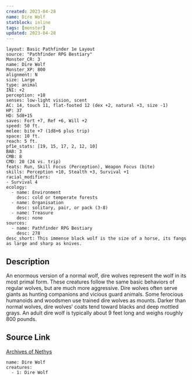 ```yaml
---
created: 2023-04-28
name: Dire Wolf
statblock: inline
tags: [monster]
updated: 2023-04-28
---
```

```statblock
layout: Basic Pathfinder 1e Layout
source: "Pathfinder RPG Bestiary"
Monster_CR: 3
name: Dire Wolf
Monster_XP: 800
alignment: N
size: Large
type: animal
INI: +2
perception: +10
senses: low-light vision, scent
AC: 14, touch 11, flat-footed 12 (dex +2, natural +3, size -1)
HP: 37
HD: 5d8+15
saves: Fort +7, Ref +6, Will +2
speed: 50 ft.
melee: bite +7 (1d8+6 plus trip)
space: 10 ft.
reach: 5 ft.
pf1e_stats: [19, 15, 17, 2, 12, 10]
BAB: 3
CMB: 8
CMD: 20 (24 vs. trip)
feats: Run, Skill Focus (Perception), Weapon Focus (bite)
skills: Perception +10, Stealth +3, Survival +1
racial_modifiers:
- Survival 4
ecology:
  - name: Environment
    desc: cold or temperate forests
  - name: Organisation
    desc: solitary, pair, or pack (3-8)
  - name: Treasure
    desc: none
sources:
  - name: Pathfinder RPG Bestiary
    desc: 278
desc_short: This immense black wolf is the size of a horse, its fangs as large and sharp as knives.
```
## Description
An enormous version of a normal wolf, dire wolves represent the wolf in its most primal form. These creatures follow the same basic behaviors of regular wolves, but are much more aggressive. Dire wolves often serve giants as hunting companions and vicious guard animals. Some ferocious humanoids and woodsmen use trained dire wolves as mounts. Darker than normal wolves, dire wolves’ coats tend toward blacks and deep mottled grays. An adult dire wolf is typically about 9 feet long and weighs roughly 800 pounds.
## Source Link
[Archives of Nethys](https://aonprd.com/MonsterDisplay.aspx?ItemName=Dire%20Wolf)
```encounter-table
name: Dire Wolf
creatures:
  - 1: Dire Wolf
```
